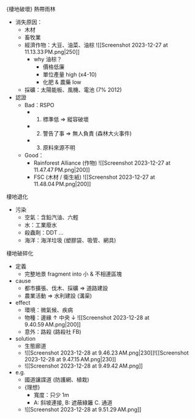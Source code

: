
{棲地破壞} 熱帶雨林
- 消失原因：
	- 木材
	- 畜牧業
	- 經濟作物：大豆、油菜、油棕 ![[Screenshot 2023-12-27 at 11.13.33 PM.png|250]]
		- why 油棕？
			- 價格低廉
			- 單位產量 high (x4-10)
			- 化肥 & 農藥 low
	- 採礦：太陽能板、風機、電池 (7% 2012)
- 認證
	- Bad：RSPO
		- 1. 標準低 => 縱容破壞
		- 2. 警告了事 => 無人負責 (森林大火事件)
		- 3. 原料來源不明
	- Good：
		- Rainforest Alliance (作物) ![[Screenshot 2023-12-27 at 11.47.47 PM.png|200]]
		- FSC (木材 / 衛生紙) ![[Screenshot 2023-12-27 at 11.48.04 PM.png|200]]

棲地退化
- 污染
	- 空氣：含鉛汽油、六輕
	- 水：工業廢水
	- 殺蟲劑：DDT ...
	- 海洋：海洋垃圾 (塑膠袋、吸管、網具)

棲地破碎化
- 定義
	- 完整地景 fragment into 小 & 不相連區塊
- cause
	- 都市擴張、伐木、採礦 => 道路建設
	- 農業活動 => 水利建設 (溝渠)
- effect
	- 環境：微氣候、疾病
	- 物種：邊緣 ↑ 中央 ↓ ![[Screenshot 2023-12-28 at 9.40.59 AM.png|200]]
	- 意外：路殺 (路殺社 FB)
- solution
	- 生態廊道
	- ![[Screenshot 2023-12-28 at 9.46.23 AM.png|230]]![[Screenshot 2023-12-28 at 9.47.15 AM.png|230]]
	- ![[Screenshot 2023-12-28 at 9.49.42 AM.png]]
- e.g.
	- 國道讓諜道 (防護網、植栽)
	- {理想}
		- 寬度：只少 1m
		- A: 斜坡連接, B: 遮蔽綠籬 C. 通道
	- ![[Screenshot 2023-12-28 at 9.51.29 AM.png]]